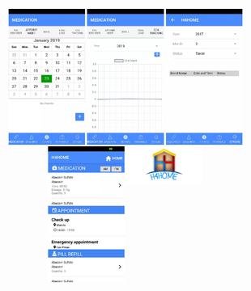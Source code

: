 <p float="left" style="text-align: center">
	<img src="sample_images/h4home-1.jpg" width="30%">
	<img src="sample_images/h4home-2.jpg" width="30%">
	<img src="sample_images/h4home-3.jpg" width="30%">
	<img src="sample_images/h4home-4.jpg" width="30%">
    <img style="vertical-align: top;" src="sample_images/h4homelogo.png" width="30%">
</p>
